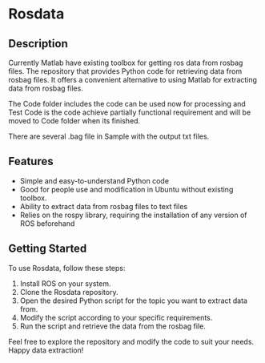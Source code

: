 # Rosdata

## Description

Currently Matlab have existing toolbox for getting ros data from rosbag files. The repository that provides Python code for retrieving data from rosbag files. It offers a convenient alternative to using Matlab for extracting data from rosbag files.

The Code folder includes the code can be used now for processing and Test Code is the code achieve partially functional requirement and will be moved to Code folder when its finished. 

There are several .bag file in Sample with the output txt files.

## Features

- Simple and easy-to-understand Python code
- Good for people use and modification in Ubuntu without existing toolbox.
- Ability to extract data from rosbag files to text files
- Relies on the rospy library, requiring the installation of any version of ROS beforehand

## Getting Started

To use Rosdata, follow these steps:

1. Install ROS on your system.
2. Clone the Rosdata repository.
3. Open the desired Python script for the topic you want to extract data from.
4. Modify the script according to your specific requirements.
5. Run the script and retrieve the data from the rosbag file.

Feel free to explore the repository and modify the code to suit your needs. Happy data extraction!